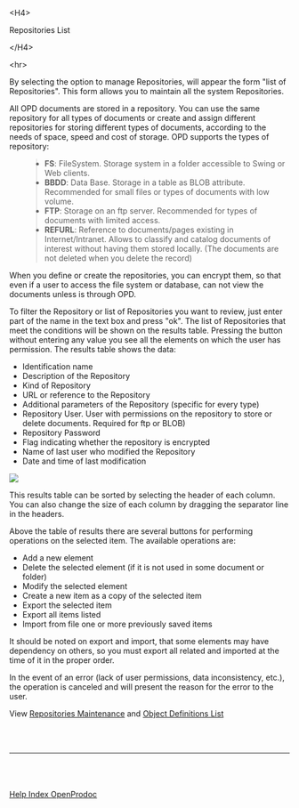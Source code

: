 

&lt;H4&gt;

Repositories List

&lt;/H4&gt;



&lt;hr&gt;


<p>By selecting the option to manage Repositories, will appear the form "list of Repositories". This form allows you to maintain all the system Repositories.</p>
<p>All OPD documents are stored in a repository. You can use the same repository for all types of documents or create and assign different repositories for storing different types of documents, according to the needs of space, speed and cost of storage. OPD supports the types of repository:</p>
<ul>
<blockquote><li><b>FS</b>: FileSystem. Storage system in a folder accessible to Swing or Web clients.</li>
<li><b>BBDD</b>: Data Base. Storage in a table as BLOB attribute. Recommended for small files or types of documents with low volume.</li>
<li><b>FTP</b>: Storage on an ftp server. Recommended for types of documents with limited access.</li>
<li><b>REFURL</b>: Reference to documents/pages existing in Internet/Intranet. Allows to classify and catalog documents of interest without having them stored locally. (The documents are not deleted when you delete the record)</li>
</ul>
<p>When you define or create the repositories, you can encrypt them, so that even if a user to access the file system or database, can not view the documents unless is through OPD.</p>
<p>To filter the Repository or list of Repositories you want to review, just enter part of the name in the text box and press "ok". The list of Repositories that meet the conditions will be shown on the results table. Pressing the button without entering any value you see all the elements on which the user has permission. The results table shows the data:</p>
<ul>
<li>Identification name</li>
<li>Description of the Repository</li>
<li>Kind of Repository</li>
<li>URL or reference to the Repository</li>
<li>Additional parameters of the Repository (specific for every type)</li>
<li>Repository User. User with permissions on the repository to store or delete documents. Required for ftp or BLOB)</li>
<li>Repository Password</li>
<li>Flag indicating whether the repository is encrypted</li>
<li>Name of last user who modified the Repository</li>
<li>Date and time of last modification</li>
</ul>
<p> <img src='http://dl.dropbox.com/u/49603479/OpenProdoc/EN/Img/ListRepositories.jpg' /> </p>
<p>This results table can be sorted by selecting the header of each column. You can also change the size of each column by dragging the separator line in the headers.</p>
<p>Above the table of results there are several buttons for performing operations on the selected item. The available operations are:</p>
<ul>
<li>Add a new element</li>
<li>Delete the selected element (if it is not used in some document or folder)</li>
<li>Modify the selected element</li>
<li>Create a new item as a copy of the selected item</li>
<li>Export the selected item</li>
<li>Export all items listed</li>
<li>Import from file one or more previously saved items</li>
</ul>
<p>It should be noted on export and import, that some elements may have dependency on others, so you must export all related and imported at the time of it in the proper order.</p>
<p>In the event of an error (lack of user permissions, data inconsistency, etc.), the operation is canceled and will present the reason for the error to the user.</p>
<p>View <a href='EN_MantRepositories.md'>Repositories Maintenance</a> and <a href='EN_ListObjDef.md'>Object Definitions List</a></p>
<br>
<br>
<hr><br>
<br>
<br>
<a href='EN_HelpIndex.md'>Help Index OpenProdoc</a>